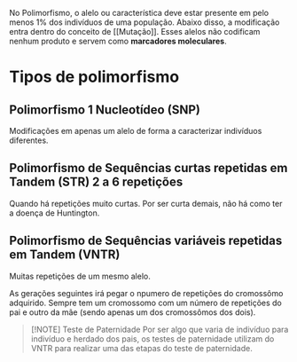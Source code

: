 No Polimorfismo, o alelo ou característica deve estar presente em pelo menos 1% dos indivíduos de uma população. Abaixo disso, a modificação entra dentro do conceito de [[Mutação]].
Esses alelos não codificam nenhum produto e servem como **marcadores moleculares**.

# Tipos de polimorfismo
## Polimorfismo 1 Nucleotídeo (SNP)
Modificações em apenas um alelo de forma a caracterizar indivíduos diferentes.

## Polimorfismo de Sequências curtas repetidas em Tandem (STR) 2 a 6 repetições
Quando há repetições muito curtas.
Por ser curta demais, não há como ter a doença de Huntington.

## Polimorfismo de Sequências variáveis repetidas em Tandem (VNTR)
Muitas repetições de um mesmo alelo.

As gerações seguintes irá pegar o npumero de repetições do cromossômo adquirido. Sempre tem um cromossomo com um número de repetições do pai e outro da mãe (sendo apenas um dos cromossômos dos dois).

>[!NOTE] Teste de Paternidade
>Por ser algo que varia de indivíduo para indivíduo e herdado dos pais, os testes de paternidade utilizam do VNTR para realizar uma das etapas do teste de paternidade.
